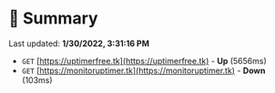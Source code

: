 # 📖 Summary
Last updated: **1/30/2022, 3:31:16 PM**

- `GET` [https://uptimerfree.tk](https://uptimerfree.tk) - **Up** (5656ms)
- `GET` [https://monitoruptimer.tk](https://monitoruptimer.tk) - **Down** (103ms)
